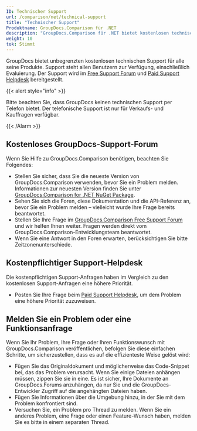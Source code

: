 ```yaml
---
ID: Technischer Support
url: /comparison/net/technical-support
title: "Technischer Support"
Produktname: GroupDocs.Comparison für .NET
description: "GroupDocs.Comparison für .NET bietet kostenlosen technischen Support für alle Benutzer. Bitte melden Sie Ihre Frage, Ihr Problem oder Ihren Funktionswunsch über das kostenlose Support-Forum von GroupDocs."
weight: 10
tok: Stimmt
---
```


GroupDocs bietet unbegrenzten kostenlosen technischen Support für alle seine Produkte. Support steht allen Benutzern zur Verfügung, einschließlich Evaluierung. Der Support wird im [Free Support Forum](https://forum.groupdocs.com/) und [Paid Support Helpdesk](https://helpdesk.groupdocs.com/) bereitgestellt.

{{< alert style="info" >}}

Bitte beachten Sie, dass GroupDocs keinen technischen Support per Telefon bietet. Der telefonische Support ist nur für Verkaufs- und Kauffragen verfügbar.

{{< /Alarm >}}

## Kostenloses GroupDocs-Support-Forum

Wenn Sie Hilfe zu GroupDocs.Comparison benötigen, beachten Sie Folgendes:

* Stellen Sie sicher, dass Sie die neueste Version von GroupDocs.Comparison verwenden, bevor Sie ein Problem melden. Informationen zur neuesten Version finden Sie unter [GroupDocs.Comparison for .NET NuGet Package](https://www.nuget.org/packages/GroupDocs.Comparison/).
* Sehen Sie sich die Foren, diese Dokumentation und die API-Referenz an, bevor Sie ein Problem melden – vielleicht wurde Ihre Frage bereits beantwortet.
* Stellen Sie Ihre Frage im [GroupDocs.Comparison Free Support Forum](https://forum.groupdocs.com/c/comparison/12) und wir helfen Ihnen weiter. Fragen werden direkt vom GroupDocs.Comparison-Entwicklungsteam beantwortet.
* Wenn Sie eine Antwort in den Foren erwarten, berücksichtigen Sie bitte Zeitzonenunterschiede.

## Kostenpflichtiger Support-Helpdesk

Die kostenpflichtigen Support-Anfragen haben im Vergleich zu den kostenlosen Support-Anfragen eine höhere Priorität.

* Posten Sie Ihre Frage beim [Paid Support Helpdesk](https://helpdesk.groupdocs.com/), um dem Problem eine höhere Priorität zuzuweisen.

## Melden Sie ein Problem oder eine Funktionsanfrage

Wenn Sie Ihr Problem, Ihre Frage oder Ihren Funktionswunsch mit GroupDocs.Comparison veröffentlichen, befolgen Sie diese einfachen Schritte, um sicherzustellen, dass es auf die effizienteste Weise gelöst wird:

* Fügen Sie das Originaldokument und möglicherweise das Code-Snippet bei, das das Problem verursacht. Wenn Sie einige Dateien anhängen müssen, zippen Sie sie in eine. Es ist sicher, Ihre Dokumente an GroupDocs.Forums anzuhängen, da nur Sie und die GroupDocs-Entwickler Zugriff auf die angehängten Dateien haben.
* Fügen Sie Informationen über die Umgebung hinzu, in der Sie mit dem Problem konfrontiert sind.
* Versuchen Sie, ein Problem pro Thread zu melden. Wenn Sie ein anderes Problem, eine Frage oder einen Feature-Wunsch haben, melden Sie es bitte in einem separaten Thread.

